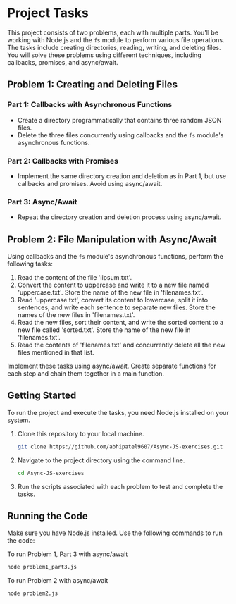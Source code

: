 <!-- @format -->

# Project Tasks

This project consists of two problems, each with multiple parts. You'll be working with Node.js and the `fs` module to perform various file operations. The tasks include creating directories, reading, writing, and deleting files. You will solve these problems using different techniques, including callbacks, promises, and async/await.

## Problem 1: Creating and Deleting Files

### Part 1: Callbacks with Asynchronous Functions

- Create a directory programmatically that contains three random JSON files.
- Delete the three files concurrently using callbacks and the `fs` module's asynchronous functions.

### Part 2: Callbacks with Promises

- Implement the same directory creation and deletion as in Part 1, but use callbacks and promises. Avoid using async/await.

### Part 3: Async/Await

- Repeat the directory creation and deletion process using async/await.

## Problem 2: File Manipulation with Async/Await

Using callbacks and the `fs` module's asynchronous functions, perform the following tasks:

1. Read the content of the file 'lipsum.txt'.
2. Convert the content to uppercase and write it to a new file named 'uppercase.txt'. Store the name of the new file in 'filenames.txt'.
3. Read 'uppercase.txt', convert its content to lowercase, split it into sentences, and write each sentence to separate new files. Store the names of the new files in 'filenames.txt'.
4. Read the new files, sort their content, and write the sorted content to a new file called 'sorted.txt'. Store the name of the new file in 'filenames.txt'.
5. Read the contents of 'filenames.txt' and concurrently delete all the new files mentioned in that list.

Implement these tasks using async/await. Create separate functions for each step and chain them together in a main function.

## Getting Started

To run the project and execute the tasks, you need Node.js installed on your system.

1. Clone this repository to your local machine.
   ```bash
   git clone https://github.com/abhipatel9607/Async-JS-exercises.git
   ```
2. Navigate to the project directory using the command line.
   ```bash
   cd Async-JS-exercises
   ```
3. Run the scripts associated with each problem to test and complete the tasks.

## Running the Code

Make sure you have Node.js installed. Use the following commands to run the code:

To run Problem 1, Part 3 with async/await

```bash
node problem1_part3.js
```

To run Problem 2 with async/await

```bash
node problem2.js
```
